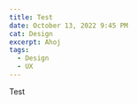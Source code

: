 ```yaml
---
title: Test
date: October 13, 2022 9:45 PM
cat: Design
excerpt: Ahoj
tags:
  - Design
  - UX
---
```

T﻿est